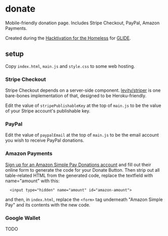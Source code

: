 donate
======

Mobile-friendly donation page. Includes Stripe Checkout, PayPal, Amazon Payments.

Created during the [Hacktivation for the Homeless](http://www.hacktivation.org) for [GLIDE](http://glide.org/).

## setup

Copy `index.html`, `main.js` and `style.css` to some web hosting.

### Stripe Checkout

Stripe Checkout depends on a server-side component. [levity/striper](https://github.com/levity/striper) is one bare-bones implementation of that, designed to be Heroku-friendly.

Edit the value of `stripePublishableKey` at the top of `main.js` to be the value of your Stripe account's publishable key.

### PayPal

Edit the value of `paypalEmail` at the top of `main.js` to be the email account you wish to receive PayPal donations.

### Amazon Payments

[Sign up for an Amazon Simple Pay Donations account](https://payments.amazon.com/sdui/sdui/donationbutton?ld=NSCBAGooglePA) and fill out their online form to generate the code for your Donate Button. Then strip out all table-related HTML from the generated code, replace the textfield with name="amount" with this:
```
  <input type="hidden" name="amount" id="amazon-amount">
```
and then, in `index.html`, replace the `<form>` tag underneath "Amazon Simple Pay" and its contents with the new code.

### Google Wallet

TODO
